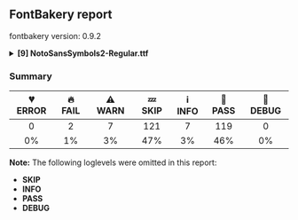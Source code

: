 ## FontBakery report

fontbakery version: 0.9.2

<details><summary><b>[9] NotoSansSymbols2-Regular.ttf</b></summary><div><details><summary>🔥 <b>FAIL:</b> Version number has increased since previous release on Google Fonts? (<a href="https://font-bakery.readthedocs.io/en/stable/fontbakery/profiles/googlefonts.html#com.google.fonts/check/version_bump">com.google.fonts/check/version_bump</a>)</summary><div>


* 🔥 **FAIL** Version number 2.0070037841796875 is equal to version on Google Fonts GitHub repo.
</div></details><details><summary>🔥 <b>FAIL:</b> Noto fonts must have an ARTICLE.en_us.html file (<a href="https://font-bakery.readthedocs.io/en/stable/fontbakery/profiles/googlefonts.html#com.google.fonts/check/description/noto_has_article">com.google.fonts/check/description/noto_has_article</a>)</summary><div>


* 🔥 **FAIL** This is a Noto font but it lacks an ARTICLE.en_us.html file [code: missing-article]
</div></details><details><summary>⚠ <b>WARN:</b> Check for codepoints not covered by METADATA subsets. (<a href="https://font-bakery.readthedocs.io/en/stable/fontbakery/profiles/googlefonts.html#com.google.fonts/check/metadata/unreachable_subsetting">com.google.fonts/check/metadata/unreachable_subsetting</a>)</summary><div>


* ⚠ **WARN** The following codepoints supported by the font are not covered by
    any subsets defined in the font's metadata file, and will never
    be served. You can solve this by either manually adding additional
    subset declarations to METADATA.pb, or by editing the glyphset
    definitions.

 * U+1D2C0 KAKTOVIK NUMERAL ZERO: not included in any glyphset definition
 * U+1D2C1 KAKTOVIK NUMERAL ONE: not included in any glyphset definition
 * U+1D2C2 KAKTOVIK NUMERAL TWO: not included in any glyphset definition
 * U+1D2C3 KAKTOVIK NUMERAL THREE: not included in any glyphset definition
 * U+1D2C4 KAKTOVIK NUMERAL FOUR: not included in any glyphset definition
 * U+1D2C5 KAKTOVIK NUMERAL FIVE: not included in any glyphset definition
 * U+1D2C6 KAKTOVIK NUMERAL SIX: not included in any glyphset definition
 * U+1D2C7 KAKTOVIK NUMERAL SEVEN: not included in any glyphset definition
 * U+1D2C8 KAKTOVIK NUMERAL EIGHT: not included in any glyphset definition
 * U+1D2C9 KAKTOVIK NUMERAL NINE: not included in any glyphset definition
 * U+1D2CA KAKTOVIK NUMERAL TEN: not included in any glyphset definition
 * U+1D2CB KAKTOVIK NUMERAL ELEVEN: not included in any glyphset definition
 * U+1D2CC KAKTOVIK NUMERAL TWELVE: not included in any glyphset definition
 * U+1D2CD KAKTOVIK NUMERAL THIRTEEN: not included in any glyphset definition
 * U+1D2CE KAKTOVIK NUMERAL FOURTEEN: not included in any glyphset definition
 * U+1D2CF KAKTOVIK NUMERAL FIFTEEN: not included in any glyphset definition
 * U+1D2D0 KAKTOVIK NUMERAL SIXTEEN: not included in any glyphset definition
 * U+1D2D1 KAKTOVIK NUMERAL SEVENTEEN: not included in any glyphset definition
 * U+1D2D2 KAKTOVIK NUMERAL EIGHTEEN: not included in any glyphset definition
 * U+1D2D3 KAKTOVIK NUMERAL NINETEEN: not included in any glyphset definition
 * U+1F10D CIRCLED ZERO WITH SLASH: not included in any glyphset definition
 * U+1F10E CIRCLED ANTICLOCKWISE ARROW: not included in any glyphset definition
 * U+1F10F CIRCLED DOLLAR SIGN WITH OVERLAID BACKSLASH: not included in any glyphset definition
 * U+1F16D CIRCLED CC: not included in any glyphset definition
 * U+1F16E CIRCLED C WITH OVERLAID BACKSLASH: not included in any glyphset definition
 * U+1F16F CIRCLED HUMAN FIGURE: not included in any glyphset definition
 * U+1F1AD MASK WORK SYMBOL: not included in any glyphset definition
 * U+1F774 LOT OF FORTUNE: not included in any glyphset definition
 * U+1F775 OCCULTATION: not included in any glyphset definition
 * U+1F776 LUNAR ECLIPSE: not included in any glyphset definition
 * U+1F77B HAUMEA: not included in any glyphset definition
 * U+1F77C MAKEMAKE: not included in any glyphset definition
 * U+1F77D GONGGONG: not included in any glyphset definition
 * U+1F77E QUAOAR: not included in any glyphset definition
 * U+1F77F ORCUS: not included in any glyphset definition
 * U+1F7D9 NINE POINTED WHITE STAR: not included in any glyphset definition
 * U+1F900 CIRCLED CROSS FORMEE WITH FOUR DOTS: not included in any glyphset definition
 * U+1F901 CIRCLED CROSS FORMEE WITH TWO DOTS: not included in any glyphset definition
 * U+1F902 CIRCLED CROSS FORMEE: not included in any glyphset definition
 * U+1F903 LEFT HALF CIRCLE WITH FOUR DOTS: not included in any glyphset definition
 * U+1F904 LEFT HALF CIRCLE WITH THREE DOTS: not included in any glyphset definition
 * U+1F905 LEFT HALF CIRCLE WITH TWO DOTS: not included in any glyphset definition
 * U+1F906 LEFT HALF CIRCLE WITH DOT: not included in any glyphset definition
 * U+1F907 LEFT HALF CIRCLE: not included in any glyphset definition
 * U+1F908 DOWNWARD FACING HOOK: not included in any glyphset definition
 * U+1F909 DOWNWARD FACING NOTCHED HOOK: not included in any glyphset definition
 * U+1F90A DOWNWARD FACING HOOK WITH DOT: not included in any glyphset definition
 * U+1F90B DOWNWARD FACING NOTCHED HOOK WITH DOT: not included in any glyphset definition

Or you can add the above codepoints to one of the subsets supported by the font: `braille`, `mayan-numerals`, `symbols` [code: unreachable-subsetting]
</div></details><details><summary>⚠ <b>WARN:</b> Ensure fonts have ScriptLangTags declared on the 'meta' table. (<a href="https://font-bakery.readthedocs.io/en/stable/fontbakery/profiles/googlefonts.html#com.google.fonts/check/meta/script_lang_tags">com.google.fonts/check/meta/script_lang_tags</a>)</summary><div>


* ⚠ **WARN** This font file does not have a 'meta' table. [code: lacks-meta-table]
</div></details><details><summary>⚠ <b>WARN:</b> Check if each glyph has the recommended amount of contours. (<a href="https://font-bakery.readthedocs.io/en/stable/fontbakery/profiles/universal.html#com.google.fonts/check/contour_count">com.google.fonts/check/contour_count</a>)</summary><div>


* ⚠ **WARN** This check inspects the glyph outlines and detects the total number of contours in each of them. The expected values are infered from the typical ammounts of contours observed in a large collection of reference font families. The divergences listed below may simply indicate a significantly different design on some of your glyphs. On the other hand, some of these may flag actual bugs in the font such as glyphs mapped to an incorrect codepoint. Please consider reviewing the design and codepoint assignment of these to make sure they are correct.

The following glyphs do not have the recommended number of contours:

	- Glyph name: uni2611	Contours detected: 3	Expected: 2

	- Glyph name: uni2611	Contours detected: 3	Expected: 2
 [code: contour-count]
</div></details><details><summary>⚠ <b>WARN:</b> Check mark characters are in GDEF mark glyph class. (<a href="https://font-bakery.readthedocs.io/en/stable/fontbakery/profiles/gdef.html#com.google.fonts/check/gdef_mark_chars">com.google.fonts/check/gdef_mark_chars</a>)</summary><div>


* ⚠ **WARN** The following mark characters could be in the GDEF mark glyph class:
	 uni20E2 (U+20E2) and uni20E3 (U+20E3) [code: mark-chars]
</div></details><details><summary>⚠ <b>WARN:</b> Does GPOS table have kerning information? This check skips monospaced fonts as defined by post.isFixedPitch value (<a href="https://font-bakery.readthedocs.io/en/stable/fontbakery/profiles/gpos.html#com.google.fonts/check/gpos_kerning_info">com.google.fonts/check/gpos_kerning_info</a>)</summary><div>


* ⚠ **WARN** GPOS table lacks kerning information. [code: lacks-kern-info]
</div></details><details><summary>⚠ <b>WARN:</b> Do outlines contain any jaggy segments? (<a href="https://font-bakery.readthedocs.io/en/stable/fontbakery/profiles/<Section: Outline Correctness Checks>.html#com.google.fonts/check/outline_jaggy_segments">com.google.fonts/check/outline_jaggy_segments</a>)</summary><div>


* ⚠ **WARN** The following glyphs have jaggy segments:

	* u101D1 (U+101D1): L<<158.0,655.0>--<202.0,553.0>>/L<<202.0,553.0>--<167.0,658.0>> = 4.8990924537876985

	* u101D1 (U+101D1): L<<196.0,669.0>--<231.0,563.0>>/L<<231.0,563.0>--<221.0,676.0>> = 13.21538973442621

	* u101D1 (U+101D1): L<<290.0,688.0>--<289.0,558.0>>/L<<289.0,558.0>--<300.0,680.0>> = 4.71135362944517

	* u101D1 (U+101D1): L<<408.0,660.0>--<382.0,547.0>>/L<<382.0,547.0>--<424.0,635.0>> = 12.55629033344111

	* u101D1 (U+101D1): L<<451.0,623.0>--<410.0,538.0>>/L<<410.0,538.0>--<466.0,619.0>> = 8.907880578202827

	* u101D1 (U+101D1): L<<490.0,602.0>--<441.0,532.0>>/L<<441.0,532.0>--<501.0,590.0>> = 10.979001732520492

	* u101D3 (U+101D3): B<<230.0,133.5>-<227.0,152.0>-<225.0,180.0>>/B<<225.0,180.0>-<225.0,153.0>-<211.0,120.0>> = 4.085616779974798

	* u101D4 (U+101D4): B<<127.0,331.0>-<127.0,364.0>-<133.0,388.0>>/B<<133.0,388.0>-<125.0,373.0>-<120.0,326.0>> = 14.036243467926484

	* u101D5 (U+101D5): B<<262.0,599.0>-<295.0,599.0>-<341.0,560.0>>/B<<341.0,560.0>-<317.0,588.0>-<287.0,604.5>> = 9.106557599367749

	* u101D9 (U+101D9): B<<140.0,253.0>-<140.0,110.0>-<146.0,-22.0>>/B<<146.0,-22.0>-<154.0,23.0>-<158.5,91.5>> = 12.683160190042093

	* u101D9 (U+101D9): L<<158.0,435.0>--<155.0,528.0>>/B<<155.0,528.0>-<140.0,438.0>-<140.0,253.0>> = 11.309932474020195

	* u101DA (U+101DA): B<<163.0,401.0>-<163.0,520.0>-<118.0,613.0>>/B<<118.0,613.0>-<127.0,581.0>-<131.5,551.5>> = 10.112354145173516

	* u101DA (U+101DA): L<<89.0,106.0>--<83.0,80.0>>/L<<83.0,80.0>--<102.0,126.0>> = 9.448136573377875

	* u101F0 (U+101F0): L<<125.0,0.0>--<111.0,-18.0>>/B<<111.0,-18.0>-<152.0,23.0>-<182.0,23.0>> = 7.125016348901757

	* u101F2 (U+101F2): L<<206.0,486.0>--<203.0,520.0>>/L<<203.0,520.0>--<200.0,497.0>> = 12.4738590403434

	* u1F010 (U+1F010): B<<292.0,199.5>-<297.0,182.0>-<301.0,173.0>>/B<<301.0,173.0>-<295.0,197.0>-<295.0,234.0>> = 9.926245506651632

	* u1F010 (U+1F010): L<<269.0,316.0>--<260.0,319.0>>/B<<260.0,319.0>-<262.0,318.0>-<263.5,313.0>> = 8.130102354155916

	* u1F010 (U+1F010): L<<285.0,411.0>--<273.0,365.0>>/L<<273.0,365.0>--<274.0,412.0>> = 13.40199875350037

	* u1F010 (U+1F010): L<<299.0,412.0>--<285.0,364.0>>/L<<285.0,364.0>--<289.0,411.0>> = 11.395690270551375

	* u1F010 (U+1F010): L<<311.0,414.0>--<301.0,367.0>>/L<<301.0,367.0>--<301.0,412.0>> = 12.01147838636543

	* u1F010 (U+1F010): L<<325.0,417.0>--<314.0,360.0>>/L<<314.0,360.0>--<314.0,415.0>> = 10.922804719869259

	* u1F020 (U+1F020): B<<277.5,627.0>-<299.0,607.0>-<303.0,576.0>>/B<<303.0,576.0>-<306.0,607.0>-<328.5,626.5>> = 12.879919511548525

	* u1F020 (U+1F020): B<<282.5,157.0>-<300.0,138.0>-<303.0,111.0>>/B<<303.0,111.0>-<306.0,138.0>-<323.5,156.5>> = 12.680383491819825

	* u1F020 (U+1F020): B<<282.5,312.0>-<300.0,293.0>-<303.0,266.0>>/B<<303.0,266.0>-<306.0,293.0>-<323.5,311.5>> = 12.680383491819825

	* u1F020 (U+1F020): B<<282.5,467.0>-<300.0,448.0>-<303.0,421.0>>/B<<303.0,421.0>-<306.0,448.0>-<323.5,466.5>> = 12.680383491819825

	* u1F020 (U+1F020): B<<323.0,203.0>-<305.0,222.0>-<302.0,249.0>>/B<<302.0,249.0>-<300.0,223.0>-<282.5,204.0>> = 10.738897100905428

	* u1F020 (U+1F020): B<<323.0,358.0>-<305.0,377.0>-<302.0,404.0>>/B<<302.0,404.0>-<300.0,378.0>-<282.5,359.0>> = 10.738897100905428

	* u1F020 (U+1F020): B<<323.0,513.0>-<305.0,532.0>-<302.0,559.0>>/B<<302.0,559.0>-<300.0,533.0>-<282.5,514.0>> = 10.738897100905428

	* u1F020 (U+1F020): B<<328.5,43.5>-<306.0,64.0>-<302.0,94.0>>/B<<302.0,94.0>-<299.0,64.0>-<277.0,44.0>> = 13.305236506091092

	* u1F022 (U+1F022): B<<388.0,242.0>-<388.0,223.0>-<368.0,209.0>>/B<<368.0,209.0>-<385.0,216.0>-<405.0,217.0>> = 12.611885146599077

	* u1F023 (U+1F023): B<<174.0,349.0>-<225.0,349.0>-<248.0,260.0>>/B<<248.0,260.0>-<241.0,322.0>-<224.0,354.0>> = 8.048162494549425

	* u1F023 (U+1F023): B<<313.5,245.5>-<305.0,226.0>-<305.0,185.0>>/B<<305.0,185.0>-<308.0,215.0>-<323.0,231.0>> = 5.710593137499633

	* u1F0AB (U+1F0AB): B<<213.0,272.5>-<234.0,265.0>-<262.0,255.0>>/L<<262.0,255.0>--<206.0,292.0>> = 13.799485396019389

	* u1F0AB (U+1F0AB): B<<262.0,363.0>-<254.0,346.0>-<234.0,341.0>>/L<<234.0,341.0>--<291.0,341.0>> = 14.036243467926484

	* u1F0AB (U+1F0AB): B<<338.0,363.0>-<330.0,346.0>-<310.0,341.0>>/L<<310.0,341.0>--<367.0,341.0>> = 14.036243467926484

	* u1F0AB (U+1F0AB): B<<414.0,363.0>-<406.0,346.0>-<386.0,341.0>>/L<<386.0,341.0>--<443.0,341.0>> = 14.036243467926484

	* u1F0AB (U+1F0AB): L<<234.0,341.0>--<291.0,341.0>>/B<<291.0,341.0>-<272.0,345.0>-<262.0,363.0>> = 11.888658039627968

	* u1F0AB (U+1F0AB): L<<290.0,425.0>--<233.0,425.0>>/B<<233.0,425.0>-<252.0,421.0>-<262.0,403.0>> = 11.888658039627968

	* u1F0AB (U+1F0AB): L<<366.0,425.0>--<309.0,425.0>>/B<<309.0,425.0>-<329.0,420.0>-<338.0,403.0>> = 14.036243467926484

	* u1F0AB (U+1F0AB): L<<386.0,341.0>--<443.0,341.0>>/B<<443.0,341.0>-<423.0,346.0>-<414.0,363.0>> = 14.036243467926484

	* u1F0AC (U+1F0AC): L<<179.0,642.0>--<179.0,441.0>>/B<<179.0,441.0>-<181.0,451.0>-<203.0,473.0>> = 11.309932474020195

	* u1F0BB (U+1F0BB): B<<213.0,272.5>-<234.0,265.0>-<262.0,255.0>>/L<<262.0,255.0>--<206.0,292.0>> = 13.799485396019389

	* u1F0BB (U+1F0BB): B<<262.0,363.0>-<254.0,346.0>-<234.0,341.0>>/L<<234.0,341.0>--<291.0,341.0>> = 14.036243467926484

	* u1F0BB (U+1F0BB): B<<338.0,363.0>-<330.0,346.0>-<310.0,341.0>>/L<<310.0,341.0>--<367.0,341.0>> = 14.036243467926484

	* u1F0BB (U+1F0BB): B<<414.0,363.0>-<406.0,346.0>-<386.0,341.0>>/L<<386.0,341.0>--<443.0,341.0>> = 14.036243467926484

	* u1F0BB (U+1F0BB): L<<234.0,341.0>--<291.0,341.0>>/B<<291.0,341.0>-<272.0,345.0>-<262.0,363.0>> = 11.888658039627968

	* u1F0BB (U+1F0BB): L<<290.0,425.0>--<233.0,425.0>>/B<<233.0,425.0>-<252.0,421.0>-<262.0,403.0>> = 11.888658039627968

	* u1F0BB (U+1F0BB): L<<366.0,425.0>--<309.0,425.0>>/B<<309.0,425.0>-<329.0,420.0>-<338.0,403.0>> = 14.036243467926484

	* u1F0BB (U+1F0BB): L<<386.0,341.0>--<443.0,341.0>>/B<<443.0,341.0>-<423.0,346.0>-<414.0,363.0>> = 14.036243467926484

	* u1F0BC (U+1F0BC): L<<179.0,642.0>--<179.0,441.0>>/B<<179.0,441.0>-<181.0,451.0>-<203.0,473.0>> = 11.309932474020195

	* u1F0CB (U+1F0CB): B<<213.0,272.5>-<234.0,265.0>-<262.0,255.0>>/L<<262.0,255.0>--<206.0,292.0>> = 13.799485396019389

	* u1F0CB (U+1F0CB): B<<262.0,363.0>-<254.0,346.0>-<234.0,341.0>>/L<<234.0,341.0>--<291.0,341.0>> = 14.036243467926484

	* u1F0CB (U+1F0CB): B<<338.0,363.0>-<330.0,346.0>-<310.0,341.0>>/L<<310.0,341.0>--<367.0,341.0>> = 14.036243467926484

	* u1F0CB (U+1F0CB): B<<414.0,363.0>-<406.0,346.0>-<386.0,341.0>>/L<<386.0,341.0>--<443.0,341.0>> = 14.036243467926484

	* u1F0CB (U+1F0CB): L<<234.0,341.0>--<291.0,341.0>>/B<<291.0,341.0>-<272.0,345.0>-<262.0,363.0>> = 11.888658039627968

	* u1F0CB (U+1F0CB): L<<290.0,425.0>--<233.0,425.0>>/B<<233.0,425.0>-<252.0,421.0>-<262.0,403.0>> = 11.888658039627968

	* u1F0CB (U+1F0CB): L<<366.0,425.0>--<309.0,425.0>>/B<<309.0,425.0>-<329.0,420.0>-<338.0,403.0>> = 14.036243467926484

	* u1F0CB (U+1F0CB): L<<386.0,341.0>--<443.0,341.0>>/B<<443.0,341.0>-<423.0,346.0>-<414.0,363.0>> = 14.036243467926484

	* u1F0CC (U+1F0CC): L<<179.0,642.0>--<179.0,441.0>>/B<<179.0,441.0>-<181.0,451.0>-<203.0,473.0>> = 11.309932474020195

	* u1F0DB (U+1F0DB): B<<213.0,272.5>-<234.0,265.0>-<262.0,255.0>>/L<<262.0,255.0>--<206.0,292.0>> = 13.799485396019389

	* u1F0DB (U+1F0DB): B<<231.0,442.0>-<231.0,436.0>-<227.0,435.0>>/L<<227.0,435.0>--<254.0,435.0>> = 14.036243467926484

	* u1F0DB (U+1F0DB): B<<262.0,363.0>-<254.0,346.0>-<234.0,341.0>>/L<<234.0,341.0>--<291.0,341.0>> = 14.036243467926484

	* u1F0DB (U+1F0DB): B<<265.0,442.0>-<265.0,436.0>-<261.0,435.0>>/L<<261.0,435.0>--<288.0,435.0>> = 14.036243467926484

	* u1F0DB (U+1F0DB): B<<333.0,442.0>-<333.0,436.0>-<329.0,435.0>>/L<<329.0,435.0>--<356.0,435.0>> = 14.036243467926484

	* u1F0DB (U+1F0DB): B<<338.0,363.0>-<330.0,346.0>-<310.0,341.0>>/L<<310.0,341.0>--<367.0,341.0>> = 14.036243467926484

	* u1F0DB (U+1F0DB): B<<367.0,442.0>-<367.0,436.0>-<363.0,435.0>>/L<<363.0,435.0>--<390.0,435.0>> = 14.036243467926484

	* u1F0DB (U+1F0DB): B<<414.0,363.0>-<406.0,346.0>-<386.0,341.0>>/L<<386.0,341.0>--<443.0,341.0>> = 14.036243467926484

	* u1F0DB (U+1F0DB): B<<435.0,442.0>-<435.0,436.0>-<431.0,435.0>>/L<<431.0,435.0>--<458.0,435.0>> = 14.036243467926484

	* u1F0DB (U+1F0DB): L<<203.0,318.0>--<213.0,317.0>>/B<<213.0,317.0>-<208.0,318.0>-<208.0,324.0>> = 5.599339336520484

	* u1F0DB (U+1F0DB): L<<234.0,341.0>--<291.0,341.0>>/B<<291.0,341.0>-<272.0,345.0>-<262.0,363.0>> = 11.888658039627968

	* u1F0DB (U+1F0DB): L<<271.0,318.0>--<281.0,317.0>>/B<<281.0,317.0>-<276.0,318.0>-<276.0,324.0>> = 5.599339336520484

	* u1F0DB (U+1F0DB): L<<290.0,425.0>--<233.0,425.0>>/B<<233.0,425.0>-<252.0,421.0>-<262.0,403.0>> = 11.888658039627968

	* u1F0DB (U+1F0DB): L<<366.0,425.0>--<309.0,425.0>>/B<<309.0,425.0>-<329.0,420.0>-<338.0,403.0>> = 14.036243467926484

	* u1F0DB (U+1F0DB): L<<373.0,318.0>--<383.0,317.0>>/B<<383.0,317.0>-<378.0,318.0>-<378.0,324.0>> = 5.599339336520484

	* u1F0DB (U+1F0DB): L<<386.0,341.0>--<443.0,341.0>>/B<<443.0,341.0>-<423.0,346.0>-<414.0,363.0>> = 14.036243467926484

	* u1F0DB (U+1F0DB): L<<475.0,318.0>--<485.0,317.0>>/B<<485.0,317.0>-<480.0,318.0>-<480.0,324.0>> = 5.599339336520484

	* u1F0DC (U+1F0DC): L<<179.0,642.0>--<179.0,441.0>>/B<<179.0,441.0>-<181.0,451.0>-<203.0,473.0>> = 11.309932474020195

	* u1F0E8 (U+1F0E8): B<<249.5,125.0>-<241.0,125.0>-<236.0,124.0>>/L<<236.0,124.0>--<402.0,124.0>> = 11.309932474020195

	* u1F0F0 (U+1F0F0): L<<276.0,375.0>--<276.0,369.0>>/B<<276.0,369.0>-<278.0,383.0>-<285.0,400.5>> = 8.13010235415596

	* u1F322 (U+1F322): B<<222.5,443.0>-<238.0,512.0>-<275.0,625.0>>/B<<275.0,625.0>-<257.0,584.0>-<231.5,540.5>> = 5.572459038465261

	* u1F32A (U+1F32A): B<<405.0,9.0>-<434.0,12.0>-<463.0,19.0>>/B<<463.0,19.0>-<435.0,18.0>-<406.5,19.0>> = 11.525025896274256

	* u1F32A (U+1F32A): B<<486.5,-185.5>-<465.0,-186.0>-<443.0,-185.0>>/B<<443.0,-185.0>-<485.0,-194.0>-<526.0,-194.0>> = 9.492194874512258

	* u1F32A (U+1F32A): B<<525.5,-41.5>-<490.0,-47.0>-<454.0,-51.0>>/B<<454.0,-51.0>-<486.0,-52.0>-<517.0,-52.0>> = 8.13010235415596

	* u1F3A7 (U+1F3A7): B<<632.5,-100.5>-<638.0,-100.0>-<642.0,-100.0>>/B<<642.0,-100.0>-<630.0,-97.0>-<619.0,-93.0>> = 14.036243467926457

	* u1F3D7 (U+1F3D7): L<<463.0,672.0>--<762.0,672.0>>/L<<762.0,672.0>--<416.0,752.0>> = 13.018802429784794

	* u1F3DF (U+1F3DF): B<<1018.5,309.5>-<1056.0,354.0>-<1056.0,405.0>>/L<<1056.0,405.0>--<1068.0,156.0>> = 2.7591076586202257

	* u1F3DF (U+1F3DF): B<<144.0,318.5>-<101.0,362.0>-<94.0,413.0>>/L<<94.0,413.0>--<94.0,412.0>> = 7.815293546766871

	* u1F3DF (U+1F3DF): B<<713.0,240.0>-<656.0,221.0>-<585.0,219.0>>/B<<585.0,219.0>-<666.0,221.0>-<732.0,242.5>> = 0.19911572147875126

	* u1F3DF (U+1F3DF): L<<72.0,163.0>--<87.0,405.0>>/B<<87.0,405.0>-<87.0,355.0>-<125.0,310.5>> = 3.5468536574995824

	* u1F3DF (U+1F3DF): L<<94.0,413.0>--<94.0,412.0>>/L<<94.0,412.0>--<90.0,437.0>> = 9.090276920822312

	* u1F43F (U+1F43F): B<<773.0,188.0>-<759.0,136.0>-<731.0,92.0>>/B<<731.0,92.0>-<748.0,109.0>-<765.0,120.5>> = 12.528807709151492

	* u1F44D (U+1F44D): B<<375.0,22.0>-<350.0,15.0>-<323.0,12.0>>/L<<323.0,12.0>--<338.0,12.0>> = 6.340191745909908

	* u1F44E (U+1F44E): B<<605.0,755.0>-<630.0,762.0>-<657.0,765.0>>/L<<657.0,765.0>--<642.0,765.0>> = 6.340191745909908

	* u1F4F7 (U+1F4F7): B<<211.5,398.5>-<171.0,351.0>-<156.0,288.0>>/B<<156.0,288.0>-<171.0,321.0>-<199.5,353.0>> = 11.05145702666541

	* u1F4F7 (U+1F4F7): B<<260.5,272.0>-<287.0,309.0>-<330.0,326.0>>/B<<330.0,326.0>-<302.0,309.0>-<283.5,279.5>> = 9.692424503122792

	* u1F4F7 (U+1F4F7): B<<501.5,129.5>-<521.0,153.0>-<527.0,183.0>>/B<<527.0,183.0>-<525.0,147.0>-<506.0,114.5>> = 8.13010235415596

	* u1F4FB (U+1F4FB): L<<892.0,803.0>--<323.0,623.0>>/B<<323.0,623.0>-<362.0,626.0>-<408.5,628.0>> = 13.155773509678705

	* u1F54A (U+1F54A): B<<702.0,225.0>-<678.0,206.0>-<645.0,201.0>>/B<<645.0,201.0>-<686.0,206.0>-<730.0,211.5>> = 1.6626907159899498

	* u1F574 (U+1F574): B<<285.5,359.5>-<279.0,366.0>-<279.0,375.0>>/L<<279.0,375.0>--<250.0,130.0>> = 6.750539462178961

	* u1F574 (U+1F574): L<<148.0,130.0>--<118.0,379.0>>/L<<118.0,379.0>--<118.0,377.0>> = 6.869992308214263

	* u1F58F (U+1F58F): B<<204.0,231.0>-<223.0,250.0>-<244.0,257.0>>/B<<244.0,257.0>-<230.0,253.0>-<217.0,253.0>> = 2.4895529219991284

	* u1F58F (U+1F58F): B<<293.0,288.0>-<273.0,268.0>-<248.0,259.0>>/B<<248.0,259.0>-<262.0,263.0>-<277.0,263.0>> = 3.8534804536020806

	* u1F5DE (U+1F5DE): L<<958.0,114.0>--<958.0,124.0>>/B<<958.0,124.0>-<948.0,79.0>-<924.0,42.5>> = 12.528807709151522

	* u1F5F9 (U+1F5F9): B<<823.0,839.0>-<831.0,847.0>-<832.0,851.0>>/L<<832.0,851.0>--<830.0,838.0>> = 5.290081205371281

	* u1F660 (U+1F660): B<<343.5,426.5>-<342.0,403.0>-<340.0,373.0>>/B<<340.0,373.0>-<353.0,417.0>-<381.5,445.5>> = 12.645939977749682

	* u1F660 (U+1F660): L<<134.0,628.0>--<126.0,628.0>>/B<<126.0,628.0>-<137.0,627.0>-<150.5,623.0>> = 5.1944289077348

	* u1F661 (U+1F661): B<<150.0,82.0>-<137.0,78.0>-<126.0,76.0>>/L<<126.0,76.0>--<134.0,76.0>> = 10.304846468766044

	* u1F661 (U+1F661): B<<381.5,258.5>-<353.0,287.0>-<340.0,331.0>>/B<<340.0,331.0>-<342.0,301.0>-<343.5,277.5>> = 12.645939977749682

	* u1F662 (U+1F662): B<<593.5,445.5>-<622.0,417.0>-<635.0,373.0>>/B<<635.0,373.0>-<633.0,403.0>-<631.5,426.5>> = 12.645939977749682

	* u1F662 (U+1F662): B<<825.0,622.5>-<838.0,627.0>-<849.0,628.0>>/L<<849.0,628.0>--<841.0,628.0>> = 5.1944289077348

	* u1F663 (U+1F663): B<<631.5,277.5>-<633.0,301.0>-<635.0,331.0>>/B<<635.0,331.0>-<622.0,287.0>-<593.5,258.5>> = 12.645939977749682

	* u1F663 (U+1F663): L<<841.0,76.0>--<849.0,76.0>>/B<<849.0,76.0>-<838.0,78.0>-<824.5,82.0>> = 10.304846468766044

	* u1F664 (U+1F664): B<<372.5,430.5>-<371.0,406.0>-<369.0,374.0>>/B<<369.0,374.0>-<383.0,424.0>-<417.0,457.0>> = 12.065912082211337

	* u1F664 (U+1F664): L<<153.0,637.0>--<144.0,637.0>>/B<<144.0,637.0>-<158.0,636.0>-<174.0,631.0>> = 4.085616779974798

	* u1F665 (U+1F665): B<<174.0,71.0>-<158.0,66.0>-<144.0,64.0>>/L<<144.0,64.0>--<153.0,64.0>> = 8.13010235415596

	* u1F665 (U+1F665): B<<417.0,244.0>-<383.0,277.0>-<369.0,327.0>>/B<<369.0,327.0>-<371.0,296.0>-<372.5,271.5>> = 11.950860470757416

	* u1F666 (U+1F666): B<<636.5,457.0>-<671.0,424.0>-<684.0,374.0>>/B<<684.0,374.0>-<682.0,406.0>-<680.5,430.5>> = 10.997881823041345

	* u1F666 (U+1F666): B<<879.5,631.0>-<896.0,636.0>-<909.0,637.0>>/L<<909.0,637.0>--<901.0,637.0>> = 4.398705354995508

	* u1F667 (U+1F667): B<<680.5,271.5>-<682.0,296.0>-<684.0,327.0>>/B<<684.0,327.0>-<671.0,277.0>-<636.5,244.0>> = 10.882830211587434

	* u1F667 (U+1F667): L<<901.0,64.0>--<909.0,64.0>>/B<<909.0,64.0>-<896.0,66.0>-<879.5,71.0>> = 8.746162262555211

	* u1F669 (U+1F669): B<<309.0,742.5>-<230.0,797.0>-<133.0,815.0>>/L<<133.0,815.0>--<969.0,815.0>> = 10.512627169921332

	* u1F669 (U+1F669): B<<711.0,-29.0>-<790.0,-83.0>-<886.0,-102.0>>/L<<886.0,-102.0>--<51.0,-102.0>> = 11.19511142629998

	* u1F6B2 (U+1F6B2): L<<431.0,550.0>--<647.0,550.0>>/B<<647.0,550.0>-<631.0,552.0>-<611.0,559.5>> = 7.125016348901757

	* u1F6CE (U+1F6CE): B<<52.0,193.0>-<53.0,219.0>-<57.0,235.0>>/L<<57.0,235.0>--<57.0,234.0>> = 14.036243467926484

	* u1F6E4 (U+1F6E4): B<<1046.5,42.5>-<1023.0,16.0>-<988.0,11.0>>/B<<988.0,11.0>-<1002.0,14.0>-<1002.0,24.0>> = 3.9646547228560465

	* u1F6E4 (U+1F6E4): B<<133.0,24.0>-<133.0,17.0>-<139.0,14.0>>/B<<139.0,14.0>-<109.0,22.0>-<89.5,47.0>> = 11.633633998940427

	* u1F6E5 (U+1F6E5): L<<138.0,70.0>--<343.0,70.0>>/B<<343.0,70.0>-<321.0,75.0>-<299.0,86.0>> = 12.80426606528674

	* u1F7C0 (U+1F7C0): L<<340.0,374.0>--<377.0,728.0>>/L<<377.0,728.0>--<414.0,374.0>> = 11.933753430890087

	* u1F7C0 (U+1F7C0): L<<377.0,311.0>--<51.0,163.0>>/L<<51.0,163.0>--<340.0,374.0>> = 11.71585820707623

	* u1F7C0 (U+1F7C0): L<<414.0,374.0>--<703.0,163.0>>/L<<703.0,163.0>--<377.0,311.0>> = 11.71585820707623

	* u1F7C3 (U+1F7C3): L<<377.0,351.0>--<143.0,217.0>>/L<<143.0,217.0>--<377.0,300.0>> = 10.267951876048818

	* u1F7C3 (U+1F7C3): L<<377.0,351.0>--<377.0,631.0>>/L<<377.0,631.0>--<326.0,388.0>> = 11.853004167744011

	* u1F7C8 (U+1F7C8): L<<386.0,380.0>--<112.0,341.0>>/L<<112.0,341.0>--<426.0,341.0>> = 8.100825003861493

	* u1F7C8 (U+1F7C8): L<<389.0,298.0>--<426.0,30.0>>/L<<426.0,30.0>--<426.0,341.0>> = 7.8605476175348485

	* u1F7C8 (U+1F7C8): L<<464.0,387.0>--<426.0,661.0>>/L<<426.0,661.0>--<426.0,341.0>> = 7.895765094293765

	* u1F7C8 (U+1F7C8): L<<466.0,305.0>--<742.0,341.0>>/L<<742.0,341.0>--<426.0,341.0>> = 7.431407971172489

	* u1FA00 (U+1FA00): L<<500.0,585.0>--<500.0,448.0>>/B<<500.0,448.0>-<498.0,457.0>-<494.5,469.0>> = 12.528807709151492

	* u1FA01 (U+1FA01): L<<533.0,266.0>--<500.0,548.0>>/L<<500.0,548.0>--<500.0,267.0>> = 6.674469047117555

	* u1FA01 (U+1FA01): L<<607.0,259.0>--<634.0,495.0>>/L<<634.0,495.0>--<564.0,264.0>> = 10.331750006133824

	* u1FA01 (U+1FA01): L<<672.0,245.0>--<732.0,421.0>>/L<<732.0,421.0>--<636.0,254.0>> = 11.067745400564476

	* u1FA0A (U+1FA0A): L<<378.0,195.0>--<554.0,135.0>>/L<<554.0,135.0>--<387.0,231.0>> = 11.06774540056451

	* u1FA0A (U+1FA0A): L<<387.0,503.0>--<554.0,599.0>>/L<<554.0,599.0>--<378.0,539.0>> = 11.067745400564444

	* u1FA0A (U+1FA0A): L<<392.0,260.0>--<628.0,233.0>>/L<<628.0,233.0>--<397.0,303.0>> = 10.331750006133824

	* u1FA0A (U+1FA0A): L<<397.0,431.0>--<628.0,501.0>>/L<<628.0,501.0>--<392.0,474.0>> = 10.331750006133824

	* u1FA0A (U+1FA0A): L<<399.0,334.0>--<681.0,367.0>>/L<<681.0,367.0>--<399.0,400.0>> = 13.34893809423513

	* u1FA15 (U+1FA15): L<<725.0,360.0>--<588.0,360.0>>/B<<588.0,360.0>-<597.0,362.0>-<609.0,365.5>> = 12.528807709151492

	* u1FA16 (U+1FA16): L<<378.0,195.0>--<554.0,135.0>>/L<<554.0,135.0>--<387.0,231.0>> = 11.06774540056451

	* u1FA16 (U+1FA16): L<<392.0,260.0>--<628.0,233.0>>/L<<628.0,233.0>--<397.0,303.0>> = 10.331750006133824

	* u1FA16 (U+1FA16): L<<399.0,334.0>--<681.0,367.0>>/L<<681.0,367.0>--<400.0,367.0>> = 6.674469047117555

	* u1FA1F (U+1FA1F): L<<328.0,488.0>--<268.0,312.0>>/L<<268.0,312.0>--<364.0,479.0>> = 11.067745400564476

	* u1FA1F (U+1FA1F): L<<393.0,474.0>--<366.0,238.0>>/L<<366.0,238.0>--<436.0,469.0>> = 10.331750006133824

	* u1FA1F (U+1FA1F): L<<467.0,467.0>--<500.0,185.0>>/L<<500.0,185.0>--<533.0,467.0>> = 13.34893809423513

	* u1FA1F (U+1FA1F): L<<564.0,469.0>--<634.0,238.0>>/L<<634.0,238.0>--<607.0,474.0>> = 10.331750006133824

	* u1FA1F (U+1FA1F): L<<636.0,479.0>--<732.0,312.0>>/L<<732.0,312.0>--<672.0,488.0>> = 11.067745400564476

	* u1FA2A (U+1FA2A): L<<500.0,134.0>--<500.0,271.0>>/B<<500.0,271.0>-<502.0,262.0>-<505.5,250.5>> = 12.528807709151492

	* u1FA2B (U+1FA2B): L<<328.0,488.0>--<268.0,312.0>>/L<<268.0,312.0>--<364.0,479.0>> = 11.067745400564476

	* u1FA2B (U+1FA2B): L<<393.0,474.0>--<366.0,238.0>>/L<<366.0,238.0>--<436.0,469.0>> = 10.331750006133824

	* u1FA2B (U+1FA2B): L<<467.0,467.0>--<500.0,185.0>>/L<<500.0,185.0>--<500.0,466.0>> = 6.674469047117555

	* u1FA34 (U+1FA34): L<<601.0,400.0>--<319.0,367.0>>/L<<319.0,367.0>--<601.0,334.0>> = 13.34893809423513

	* u1FA34 (U+1FA34): L<<603.0,303.0>--<372.0,233.0>>/L<<372.0,233.0>--<608.0,260.0>> = 10.331750006133824

	* u1FA34 (U+1FA34): L<<608.0,474.0>--<372.0,501.0>>/L<<372.0,501.0>--<603.0,431.0>> = 10.331750006133824

	* u1FA34 (U+1FA34): L<<613.0,231.0>--<446.0,135.0>>/L<<446.0,135.0>--<622.0,195.0>> = 11.06774540056451

	* u1FA34 (U+1FA34): L<<622.0,539.0>--<446.0,599.0>>/L<<446.0,599.0>--<613.0,503.0>> = 11.067745400564444

	* u1FA3F (U+1FA3F): L<<275.0,360.0>--<412.0,360.0>>/B<<412.0,360.0>-<403.0,358.0>-<391.5,354.5>> = 12.528807709151492

	* u1FA40 (U+1FA40): L<<601.0,400.0>--<319.0,367.0>>/L<<319.0,367.0>--<600.0,367.0>> = 6.674469047117555

	* u1FA40 (U+1FA40): L<<608.0,474.0>--<372.0,501.0>>/L<<372.0,501.0>--<603.0,431.0>> = 10.331750006133824

	* u1FA40 (U+1FA40): L<<622.0,539.0>--<446.0,599.0>>/L<<446.0,599.0>--<613.0,503.0>> = 11.067745400564444

	* u1FA4E (U+1FA4E): L<<293.0,585.0>--<248.0,657.0>>/L<<248.0,657.0>--<278.0,566.0>> = 13.759528680505236

	* u1FA4E (U+1FA4E): L<<555.0,641.0>--<541.0,758.0>>/L<<541.0,758.0>--<532.0,684.0>> = 13.757811300303084

	* u1FA4E (U+1FA4E): L<<692.0,547.0>--<703.0,728.0>>/L<<703.0,728.0>--<658.0,580.0>> = 13.43432031199278

	* u1FA4E (U+1FA4E): L<<763.0,445.0>--<834.0,657.0>>/L<<834.0,657.0>--<734.0,495.0>> = 13.170378212453118

	* u1FA80 (U+1FA80): B<<616.0,227.0>-<587.0,247.0>-<549.0,259.0>>/B<<549.0,259.0>-<599.0,239.0>-<636.5,192.5>> = 4.275841112628884

	* u1FA80 (U+1FA80): B<<636.5,192.5>-<674.0,146.0>-<685.0,92.0>>/B<<685.0,92.0>-<680.0,124.0>-<667.5,155.5>> = 2.6331720339668006

	* u1FA80 (U+1FA80): B<<692.0,37.0>-<692.0,46.0>-<691.0,51.0>>/L<<691.0,51.0>--<691.0,37.0>> = 11.309932474020195

	* u1FA80 (U+1FA80): B<<702.5,104.5>-<693.0,137.0>-<678.0,161.0>>/B<<678.0,161.0>-<691.0,133.0>-<698.5,93.5>> = 7.10061439998829

	* u1FA80 (U+1FA80): B<<706.0,17.0>-<706.0,-8.0>-<701.0,-26.0>>/B<<701.0,-26.0>-<706.0,-12.0>-<709.0,7.0>> = 4.129713061299086

	* u1FA82 (U+1FA82): B<<142.0,450.5>-<149.0,430.0>-<184.0,416.0>>/B<<184.0,416.0>-<161.0,432.0>-<150.5,452.5>> = 13.023079670604996

	* u1FA82 (U+1FA82): B<<150.5,452.5>-<140.0,473.0>-<135.0,499.0>>/B<<135.0,499.0>-<135.0,471.0>-<142.0,450.5>> = 10.885527054658743

	* u1FA82 (U+1FA82): B<<182.5,455.5>-<184.0,436.0>-<186.0,416.0>>/B<<186.0,416.0>-<186.0,525.0>-<212.0,605.0>> = 5.710593137499633

	* u1FA82 (U+1FA82): B<<279.5,741.5>-<321.0,798.0>-<366.0,835.0>>/B<<366.0,835.0>-<320.0,801.0>-<277.5,757.5>> = 2.9585678059842544

	* u1FA82 (U+1FA82): B<<296.0,479.0>-<302.0,431.0>-<316.0,372.0>>/B<<316.0,372.0>-<307.0,461.0>-<307.0,526.0>> = 7.574401210624062

	* u1FA82 (U+1FA82): B<<340.5,748.5>-<356.0,791.0>-<376.0,829.0>>/B<<376.0,829.0>-<353.0,792.0>-<333.5,755.0>> = 4.107437092543568

	* u1FA82 (U+1FA82): B<<446.0,858.0>-<418.0,853.0>-<389.0,844.0>>/B<<389.0,844.0>-<412.0,851.0>-<436.0,854.0>> = 0.31394633479239475

	* u1FA82 (U+1FA82): B<<475.5,576.5>-<490.0,491.0>-<502.0,377.0>>/B<<502.0,377.0>-<497.0,475.0>-<490.0,552.0>> = 3.0882844364940514

	* u1FA82 (U+1FA82): B<<638.5,817.5>-<717.0,778.0>-<799.0,689.0>>/B<<799.0,689.0>-<727.0,781.0>-<652.5,822.0>> = 4.6088249941039585

	* u1FA82 (U+1FA82): B<<700.0,588.0>-<733.0,551.0>-<761.0,524.0>>/B<<761.0,524.0>-<692.0,618.0>-<633.5,687.0>> = 9.761373182247269

	* u1FA82 (U+1FA82): L<<708.0,32.0>--<722.0,20.0>>/L<<722.0,20.0>--<708.0,35.0>> = 6.3736393658774375

	* u1FA82 (U+1FA82): L<<774.0,497.0>--<807.0,43.0>>/L<<807.0,43.0>--<813.0,549.0>> = 4.836724530673979

	* u1FA90 (U+1FA90): B<<218.0,693.0>-<232.0,709.0>-<263.0,713.0>>/B<<263.0,713.0>-<214.0,716.0>-<191.5,697.5>> = 10.855911004676825

	* u1FA93 (U+1FA93): B<<235.0,594.5>-<248.0,608.0>-<248.0,621.0>>/B<<248.0,621.0>-<247.0,615.0>-<233.0,612.0>> = 9.462322208025613

	* u1FA95 (U+1FA95): B<<150.0,791.0>-<120.0,807.0>-<104.0,828.0>>/B<<104.0,828.0>-<107.0,825.0>-<107.0,819.0>> = 7.69605172201651

	* u1FA95 (U+1FA95): B<<91.0,834.0>-<99.0,834.0>-<103.0,829.0>>/B<<103.0,829.0>-<90.0,846.0>-<91.0,860.0>> = 1.25445162268114

	* u1FA95 (U+1FA95): L<<846.0,159.0>--<846.0,160.0>>/L<<846.0,160.0>--<847.0,143.0>> = 3.3664606634298315

	* u1FAA1 (U+1FAA1): B<<716.0,216.0>-<850.0,76.0>-<940.0,-28.0>>/B<<940.0,-28.0>-<831.0,70.0>-<689.5,205.0>> = 7.169433859130025

	* u1FAA6 (U+1FAA6): B<<74.0,131.5>-<98.0,114.0>-<106.0,72.0>>/B<<106.0,72.0>-<108.0,107.0>-<115.5,120.5>> = 14.054785790746163

	* u1FAB5 (U+1FAB5): B<<782.0,498.0>-<765.0,466.0>-<735.0,445.0>>/B<<735.0,445.0>-<772.0,459.0>-<799.0,459.0>> = 14.266461332998118

	* u1FAB6 (U+1FAB6): B<<457.5,474.0>-<329.0,339.0>-<243.0,149.0>>/B<<243.0,149.0>-<289.0,232.0>-<349.0,312.0>> = 4.6429503390887525

	* u1FAB6 (U+1FAB6): B<<612.5,588.0>-<681.0,643.0>-<744.0,675.0>>/B<<744.0,675.0>-<586.0,609.0>-<457.5,474.0>> = 4.25633422905957

	* u1FAC0 (U+1FAC0): B<<542.5,283.5>-<516.0,226.0>-<503.0,172.0>>/B<<503.0,172.0>-<539.0,249.0>-<583.0,312.0>> = 11.521759049168793

	* u1FAD0 (U+1FAD0): L<<226.0,528.0>--<363.0,377.0>>/B<<363.0,377.0>-<339.0,416.0>-<339.0,465.0>> = 10.609476999894456

	* uni2405 (U+2405): B<<577.0,114.0>-<577.0,27.0>-<524.0,2.0>>/L<<524.0,2.0>--<527.0,3.0>> = 6.818214571651795

	* uni2604 (U+2604): B<<490.0,723.5>-<513.0,749.0>-<527.0,767.0>>/B<<527.0,767.0>-<516.0,744.0>-<496.5,715.0>> = 12.315018479274357

	* uni2604 (U+2604): B<<708.5,848.5>-<736.0,880.0>-<765.0,900.0>>/B<<765.0,900.0>-<746.0,884.0>-<722.0,852.0>> = 5.508618858702193

	* uni2604 (U+2604): B<<771.0,711.5>-<801.0,745.0>-<824.0,775.0>>/B<<824.0,775.0>-<784.0,714.0>-<741.5,660.0>> = 4.221812986649347

	* uni2655 (U+2655): L<<364.0,254.0>--<268.0,421.0>>/L<<268.0,421.0>--<328.0,245.0>> = 11.067745400564476

	* uni2655 (U+2655): L<<436.0,264.0>--<366.0,495.0>>/L<<366.0,495.0>--<393.0,259.0>> = 10.331750006133824

	* uni2655 (U+2655): L<<533.0,266.0>--<500.0,548.0>>/L<<500.0,548.0>--<467.0,266.0>> = 13.34893809423513

	* uni2655 (U+2655): L<<607.0,259.0>--<634.0,495.0>>/L<<634.0,495.0>--<564.0,264.0>> = 10.331750006133824

	* uni2655 (U+2655): L<<672.0,245.0>--<732.0,421.0>>/L<<732.0,421.0>--<636.0,254.0>> = 11.067745400564476

	* uni2667 (U+2667): B<<261.0,507.0>-<279.0,501.0>-<293.0,490.0>>/B<<293.0,490.0>-<277.0,506.0>-<266.5,532.5>> = 6.842773412630916

	* uni2667 (U+2667): B<<609.5,532.0>-<599.0,505.0>-<583.0,490.0>>/B<<583.0,490.0>-<597.0,501.0>-<615.0,507.0>> = 4.995163146636313

	* uni270F (U+270F): B<<755.5,425.0>-<768.0,418.0>-<771.0,417.0>>/L<<771.0,417.0>--<751.0,419.0>> = 12.724355685422335

	* uni2713 (U+2713): B<<713.0,707.0>-<722.0,716.0>-<723.0,720.0>>/L<<723.0,720.0>--<721.0,706.0>> = 5.906141113770497

	* uni272F (U+272F): L<<459.0,389.0>--<773.0,473.0>>/L<<773.0,473.0>--<535.0,469.0>> = 14.013972313905864

	* uni2735 (U+2735): L<<409.0,362.0>--<105.0,362.0>>/L<<105.0,362.0>--<313.0,318.0>> = 11.944177188446329

	* uni2735 (U+2735): L<<417.0,340.0>--<203.0,126.0>>/L<<203.0,126.0>--<381.0,240.0>> = 12.36249241571432

	* uni2735 (U+2735): L<<417.0,384.0>--<203.0,598.0>>/L<<203.0,598.0>--<319.0,422.0>> = 11.611486423888513

	* uni2735 (U+2735): L<<439.0,330.0>--<439.0,28.0>>/L<<439.0,28.0>--<483.0,234.0>> = 12.05676253383262

	* uni2735 (U+2735): L<<439.0,394.0>--<439.0,696.0>>/L<<439.0,696.0>--<397.0,490.0>> = 11.52372170389732

	* uni2735 (U+2735): L<<463.0,340.0>--<677.0,126.0>>/L<<677.0,126.0>--<561.0,302.0>> = 11.611486423888481

	* uni2735 (U+2735): L<<463.0,384.0>--<677.0,598.0>>/L<<677.0,598.0>--<499.0,482.0>> = 11.908300061317576

	* uni2735 (U+2735): L<<471.0,362.0>--<775.0,362.0>>/L<<775.0,362.0>--<567.0,404.0>> = 11.415839524407021

	* uni2740 (U+2740): B<<228.5,225.5>-<262.0,252.0>-<295.0,264.0>>/B<<295.0,264.0>-<261.0,254.0>-<225.0,254.0>> = 3.593566187865051

	* uni2740 (U+2740): B<<277.5,512.5>-<324.0,487.0>-<355.0,448.0>>/B<<355.0,448.0>-<338.0,473.0>-<325.5,509.5>> = 4.264496115905601

	* uni2740 (U+2740): B<<458.0,111.5>-<453.0,133.0>-<453.0,150.0>>/B<<453.0,150.0>-<442.0,58.0>-<399.5,5.0>> = 6.818214571651848

	* uni2740 (U+2740): B<<580.0,512.5>-<569.0,476.0>-<549.0,448.0>>/L<<549.0,448.0>--<553.0,453.0>> = 3.1221304621154666

	* uni2740 (U+2740): B<<639.0,257.5>-<621.0,260.0>-<609.0,264.0>>/B<<609.0,264.0>-<644.0,252.0>-<677.5,225.5>> = 0.4896955931290852

	* uni2745 (U+2745): B<<142.5,478.0>-<166.0,464.0>-<203.0,441.0>>/B<<203.0,441.0>-<185.0,459.0>-<185.0,501.0>> = 13.134022306396298

	* uni2745 (U+2745): L<<621.0,140.0>--<533.0,193.0>>/B<<533.0,193.0>-<553.0,173.0>-<553.0,133.0>> = 13.94059117029001

	* uni2745 (U+2745): L<<88.0,186.0>--<179.0,235.0>>/L<<179.0,235.0>--<176.0,234.0>> = 9.865806943084328 [code: found-jaggy-segments]
</div></details><details><summary>⚠ <b>WARN:</b> Do outlines contain any semi-vertical or semi-horizontal lines? (<a href="https://font-bakery.readthedocs.io/en/stable/fontbakery/profiles/<Section: Outline Correctness Checks>.html#com.google.fonts/check/outline_semi_vertical">com.google.fonts/check/outline_semi_vertical</a>)</summary><div>


* ⚠ **WARN** The following glyphs have semi-vertical/semi-horizontal lines:

	* u101D1 (U+101D1): L<<290.0,688.0>--<289.0,558.0>>

	* u101DD (U+101DD): L<<50.0,22.0>--<54.0,655.0>>

	* u101DD (U+101DD): L<<80.0,285.0>--<78.0,29.0>>

	* u101DD (U+101DD): L<<83.0,657.0>--<81.0,394.0>>

	* u102F5 (U+102F5): L<<373.0,188.0>--<764.0,190.0>>

	* u102F5 (U+102F5): L<<765.0,100.0>--<201.0,97.0>>

	* u1F5B4 (U+1F5B4): L<<287.0,499.0>--<419.0,498.0>>

	* u1F5DC (U+1F5DC): L<<303.0,859.0>--<753.0,856.0>>

	* u1F6E8 (U+1F6E8): L<<460.0,328.0>--<87.0,325.0>>

	* u1F6E8 (U+1F6E8): L<<943.0,325.0>--<569.0,328.0>>

	* u1F7D9 (U+1F7D9): L<<397.0,216.0>--<398.0,52.0>>

	* u1F7D9 (U+1F7D9): L<<659.0,165.0>--<657.0,-71.0>>

	* u1F860 (U+1F860): L<<759.0,291.0>--<160.0,289.0>>

	* u1FA60 (U+1FA60): L<<562.0,104.0>--<563.0,400.0>>

	* u1FA60 (U+1FA60): L<<605.0,408.0>--<603.0,114.0>>

	* u1FA62 (U+1FA62): L<<399.0,323.0>--<398.0,143.0>>

	* u1FA68 (U+1FA68): L<<459.0,342.0>--<458.0,180.0>>

	* u1FA78 (U+1FA78): L<<246.0,117.0>--<247.0,377.0>>

	* u1FA78 (U+1FA78): L<<270.0,432.0>--<269.0,79.0>>

	* u1FA78 (U+1FA78): L<<307.0,39.0>--<310.0,505.0>>

	* u1FA78 (U+1FA78): L<<332.0,540.0>--<331.0,22.0>>

	* u1FA78 (U+1FA78): L<<377.0,0.0>--<379.0,606.0>>

	* u1FA78 (U+1FA78): L<<438.0,-15.0>--<440.0,682.0>>

	* u1FA78 (U+1FA78): L<<464.0,709.0>--<462.0,-17.0>>

	* u1FA78 (U+1FA78): L<<499.0,-18.0>--<501.0,750.0>>

	* u1FA78 (U+1FA78): L<<524.0,775.0>--<522.0,-16.0>>

	* u1FA78 (U+1FA78): L<<559.0,-12.0>--<561.0,750.0>>

	* u1FA78 (U+1FA78): L<<585.0,723.0>--<583.0,-6.0>>

	* u1FA78 (U+1FA78): L<<620.0,6.0>--<621.0,677.0>>

	* u1FA78 (U+1FA78): L<<644.0,645.0>--<643.0,16.0>>

	* u1FA78 (U+1FA78): L<<680.0,39.0>--<681.0,586.0>>

	* u1FA78 (U+1FA78): L<<705.0,541.0>--<704.0,59.0>>

	* u1FA78 (U+1FA78): L<<733.0,94.0>--<734.0,477.0>>

	* u1FA78 (U+1FA78): L<<757.0,410.0>--<756.0,136.0>>

	* u1FA85 (U+1FA85): L<<710.0,-27.0>--<711.0,184.0>>

	* u1FA85 (U+1FA85): L<<733.0,184.0>--<732.0,-27.0>> [code: found-semi-vertical]
</div></details><br></div></details>

### Summary

| 💔 ERROR | 🔥 FAIL | ⚠ WARN | 💤 SKIP | ℹ INFO | 🍞 PASS | 🔎 DEBUG |
|:-----:|:----:|:----:|:----:|:----:|:----:|:----:|
| 0 | 2 | 7 | 121 | 7 | 119 | 0 |
| 0% | 1% | 3% | 47% | 3% | 46% | 0% |

**Note:** The following loglevels were omitted in this report:
* **SKIP**
* **INFO**
* **PASS**
* **DEBUG**

